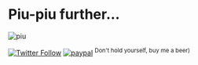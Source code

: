 # Piu-piu further...

![piu](https://user-images.githubusercontent.com/18072680/123682640-ea511680-d853-11eb-8543-7d409bdbbd49.gif)

[![Twitter Follow](https://img.shields.io/twitter/follow/Vaniacer?style=social)](https://twitter.com/Vaniacer)
[![paypal](https://img.shields.io/badge/Donate-PayPal-green.svg)](https://paypal.me/sshto?locale.x=en_US) <sup>Don't hold yourself, buy me a beer)</sup>
